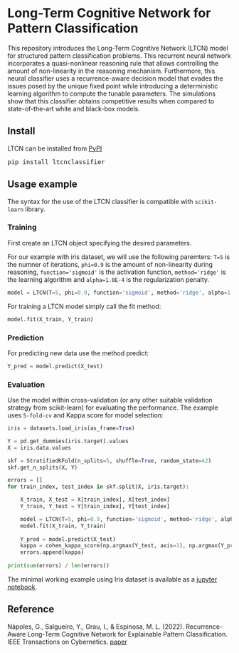 # Long-Term Cognitive Network for Pattern Classification

This repository introduces the Long-Term Cognitive Network (LTCN) model for structured pattern classification problems. This recurrent neural network incorporates a quasi-nonlinear reasoning rule that allows controlling the amount of non-linearity in the reasoning mechanism. Furthermore, this neural classifier uses a recurrence-aware decision model that evades the issues posed by the unique fixed point while introducing a deterministic learning algorithm to compute the tunable parameters. The simulations show that this classifier obtains competitive results when compared to state-of-the-art white and black-box models.

## Install

LTCN can be installed from [PyPI](https://pypi.org/project/ltcnclassifier/)

<pre>
pip install ltcnclassifier
</pre>

## Usage example

The syntax for the use of the LTCN classifier is compatible with `scikit-learn` library.

### Training

First create an LTCN object specifying the desired parameters. 

For our example with iris dataset, we will use the following paremters: `T=5` is the numner of iterations, `phi=0.9` is the amount of non-linearity during reasoning, `function='sigmoid'` is the activation function, `method='ridge'` is the learning algorithm and `alpha=1.0E-4` is the regularization penalty.

```python
model = LTCN(T=5, phi=0.9, function='sigmoid', method='ridge', alpha=1.0E-4)
```

For training a LTCN model simply call the fit method:

```python
model.fit(X_train, Y_train)
```

### Prediction

For predicting new data use the method predict:

```python
Y_pred = model.predict(X_test)
```

### Evaluation

Use the model within cross-validation (or any other suitable validation strategy from scikit-learn) for evaluating the performance. The example uses `5-fold-cv` and Kappa score for model selection:

```python
iris = datasets.load_iris(as_frame=True)

Y = pd.get_dummies(iris.target).values
X = iris.data.values

skf = StratifiedKFold(n_splits=5, shuffle=True, random_state=42)
skf.get_n_splits(X, Y)

errors = []
for train_index, test_index in skf.split(X, iris.target):

    X_train, X_test = X[train_index], X[test_index]
    Y_train, Y_test = Y[train_index], Y[test_index]

    model = LTCN(T=5, phi=0.9, function='sigmoid', method='ridge', alpha=1.0E-4)
    model.fit(X_train, Y_train)
    
    Y_pred = model.predict(X_test)
    kappa = cohen_kappa_score(np.argmax(Y_test, axis=1), np.argmax(Y_pred, axis=1))
    errors.append(kappa)
    
print(sum(errors) / len(errors))
```

The minimal working example using Iris dataset is available as a [jupyter notebook](https://github.com/gnapoles/ltcn-classifier/blob/main/examples/example_iris.ipynb).

## Reference

Nápoles, G., Salgueiro, Y., Grau, I., & Espinosa, M. L. (2022). Recurrence-Aware Long-Term Cognitive Network for Explainable Pattern Classification. IEEE Transactions on Cybernetics. [paper](https://arxiv.org/pdf/2107.03423.pdf)
